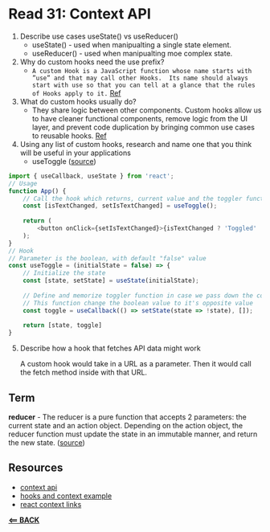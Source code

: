 # Read 31: Context API

1. Describe use cases useState() vs useReducer()
    - useState() - used when manipualting a single state element.
    - useReducer() - used when manipualting moe complex state.
2. Why do custom hooks need the use prefix?
    - `A custom Hook is a JavaScript function whose name starts with ”use” and that may call other Hooks.  Its name should always start with use so that you can tell at a glance that the rules of Hooks apply to it.` [Ref](https://reactjs.org/docs/hooks-custom.html)
3. What do custom hooks usually do?
    - They share logic between other components. Custom hooks allow us to have cleaner functional components, remove logic from the UI layer, and prevent code duplication by bringing common use cases to reusable hooks. [Ref](https://www.wix.engineering/post/custom-react-hook-when-software-design-meets-react-hooks)
4. Using any list of custom hooks, research and name one that you think will be useful in your applications
    - useToggle ([source](https://usehooks.com/))
``` javascript
import { useCallback, useState } from 'react';
// Usage
function App() {
    // Call the hook which returns, current value and the toggler function
    const [isTextChanged, setIsTextChanged] = useToggle();
    
    return (
        <button onClick={setIsTextChanged}>{isTextChanged ? 'Toggled' : 'Click to Toggle'}</button>
    );
}
// Hook
// Parameter is the boolean, with default "false" value
const useToggle = (initialState = false) => {
    // Initialize the state
    const [state, setState] = useState(initialState);
    
    // Define and memorize toggler function in case we pass down the comopnent,
    // This function change the boolean value to it's opposite value
    const toggle = useCallback(() => setState(state => !state), []);
    
    return [state, toggle]
}
```

5. Describe how a hook that fetches API data might work
   
   A custom hook would take in a URL as a parameter. Then it would call the fetch method inside with that URL.

## Term

**reducer** - The reducer is a pure function that accepts 2 parameters: the current state and an action object. Depending on the action object, the reducer function must update the state in an immutable manner, and return the new state. ([source](https://dmitripavlutin.com/react-usereducer/))

## Resources

- [context api](https://reactjs.org/docs/context.html)
- [hooks and context example](https://medium.com/swlh/snackbars-in-react-an-exercise-in-hooks-and-context-299b43fd2a2b)
- [react context links](https://github.com/diegohaz/awesome-react-context)


[**<== BACK**](401-toc.md)